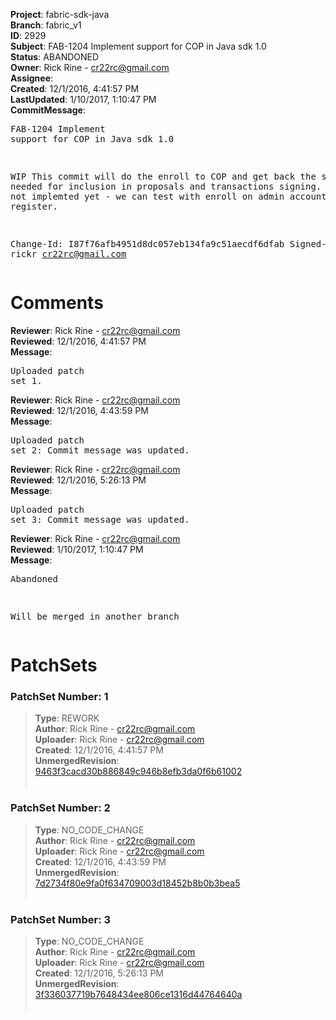 <strong>Project</strong>: fabric-sdk-java<br><strong>Branch</strong>: fabric_v1<br><strong>ID</strong>: 2929<br><strong>Subject</strong>: FAB-1204 Implement support for COP in Java sdk 1.0<br><strong>Status</strong>: ABANDONED<br><strong>Owner</strong>: Rick Rine - cr22rc@gmail.com<br><strong>Assignee</strong>:<br><strong>Created</strong>: 12/1/2016, 4:41:57 PM<br><strong>LastUpdated</strong>: 1/10/2017, 1:10:47 PM<br><strong>CommitMessage</strong>:<br><pre>FAB-1204 Implement support for COP in Java sdk 1.0

WIP
This commit will do the enroll to COP and get back
the signed PEM needed for inclusion in proposals and
transactions signing. Register is not implemted yet - we can test
with enroll on admin accounts w/o register.

Change-Id: I87f76afb4951d8dc057eb134fa9c51aecdf6dfab
Signed-off-by: rickr <cr22rc@gmail.com>
</pre><h1>Comments</h1><strong>Reviewer</strong>: Rick Rine - cr22rc@gmail.com<br><strong>Reviewed</strong>: 12/1/2016, 4:41:57 PM<br><strong>Message</strong>: <pre>Uploaded patch set 1.</pre><strong>Reviewer</strong>: Rick Rine - cr22rc@gmail.com<br><strong>Reviewed</strong>: 12/1/2016, 4:43:59 PM<br><strong>Message</strong>: <pre>Uploaded patch set 2: Commit message was updated.</pre><strong>Reviewer</strong>: Rick Rine - cr22rc@gmail.com<br><strong>Reviewed</strong>: 12/1/2016, 5:26:13 PM<br><strong>Message</strong>: <pre>Uploaded patch set 3: Commit message was updated.</pre><strong>Reviewer</strong>: Rick Rine - cr22rc@gmail.com<br><strong>Reviewed</strong>: 1/10/2017, 1:10:47 PM<br><strong>Message</strong>: <pre>Abandoned

Will be merged in another branch</pre><h1>PatchSets</h1><h3>PatchSet Number: 1</h3><blockquote><strong>Type</strong>: REWORK<br><strong>Author</strong>: Rick Rine - cr22rc@gmail.com<br><strong>Uploader</strong>: Rick Rine - cr22rc@gmail.com<br><strong>Created</strong>: 12/1/2016, 4:41:57 PM<br><strong>UnmergedRevision</strong>: [9463f3cacd30b886849c946b8efb3da0f6b61002](https://github.com/hyperledger-gerrit-archive/fabric-sdk-java/commit/9463f3cacd30b886849c946b8efb3da0f6b61002)<br><br></blockquote><h3>PatchSet Number: 2</h3><blockquote><strong>Type</strong>: NO_CODE_CHANGE<br><strong>Author</strong>: Rick Rine - cr22rc@gmail.com<br><strong>Uploader</strong>: Rick Rine - cr22rc@gmail.com<br><strong>Created</strong>: 12/1/2016, 4:43:59 PM<br><strong>UnmergedRevision</strong>: [7d2734f80e9fa0f634709003d18452b8b0b3bea5](https://github.com/hyperledger-gerrit-archive/fabric-sdk-java/commit/7d2734f80e9fa0f634709003d18452b8b0b3bea5)<br><br></blockquote><h3>PatchSet Number: 3</h3><blockquote><strong>Type</strong>: NO_CODE_CHANGE<br><strong>Author</strong>: Rick Rine - cr22rc@gmail.com<br><strong>Uploader</strong>: Rick Rine - cr22rc@gmail.com<br><strong>Created</strong>: 12/1/2016, 5:26:13 PM<br><strong>UnmergedRevision</strong>: [3f336037719b7648434ee806ce1316d44764640a](https://github.com/hyperledger-gerrit-archive/fabric-sdk-java/commit/3f336037719b7648434ee806ce1316d44764640a)<br><br></blockquote>